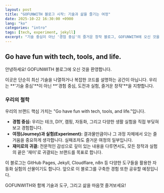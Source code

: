 ```yaml
---
layout: post
title: "GOFUNWITH 블로그 시작: 기술과 삶을 즐기는 여정"
date: 2025-10-22 16:30:00 +0900
lang: "ko"
categories: "intro"
tags: [tech, experiment, jekyll]
excerpt: "기술 중심이 아닌 '경험 중심'의 즐거운 창작 블로그, GOFUNWITH에 오신 것을 환영합니다. 우리의 철학과 앞으로의 여정을 소개합니다."
---
```


## Go have fun with tech, tools, and life.

안녕하세요! GOFUNWITH 블로그에 오신 것을 환영합니다.

이곳은 단순히 최신 기술을 나열하거나 복잡한 코드를 설명하는 공간이 아닙니다. 우리는 **'기술 중심'**이 아닌 **'경험 중심, 도전과 실험, 즐거운 창작'**을 지향합니다.

### 우리의 철학

우리의 브랜드 핵심 가치는 "Go have fun with tech, tools, and life."입니다.

* **경험 중심:** 우리는 테크, DIY, 캠핑, 자동화, 그리고 다양한 생활 실험을 직접 부딪혀보고 경험합니다.
* **여정(Journey)과 실험(Experiment):** 결과물만큼이나 그 과정 자체에서 오는 즐거움을 중요하게 생각합니다. 실패조차도 즐거운 여정의 일부입니다.
* **재미로의 귀결:** 전문적인 감성으로 깊이 있는 내용을 다루면서도, 모든 창작과 실험의 끝은 '재미'로 귀결되는 브랜드를 목표로 합니다.

이 블로그는 GitHub Pages, Jekyll, Cloudflare, n8n 등 다양한 도구들을 활용한 자동화 실험의 산물이기도 합니다. 앞으로 이 블로그를 구축한 경험 또한 공유할 예정입니다.

GOFUNWITH와 함께 기술과 도구, 그리고 삶을 마음껏 즐겨보세요!

